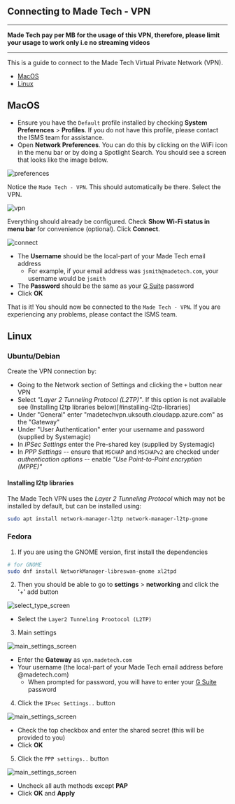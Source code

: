 ## Connecting to Made Tech - VPN

<hr/>

**Made Tech pay per MB for the usage of this VPN, therefore, please limit your usage to work only i.e no streaming videos**

<hr/>

This is a guide to connect to the Made Tech Virtual Private Network (VPN).

- [MacOS](#macos)
- [Linux](#linux)

## MacOS

* Ensure you have the `Default` profile installed by checking **System Preferences** > **Profiles**. If you do not have this profile, please contact the ISMS team for assistance.
* Open **Network Preferences**. You can do this by clicking on the WiFi icon in the menu bar or by doing a Spotlight Search. You should see a screen that looks like the image below.

![preferences](images/macos/preferences.png)

Notice the `Made Tech - VPN`. This should automatically be there. Select the VPN.

![vpn](images/macos/vpn.png)

Everything should already be configured. Check **Show Wi-Fi status in menu bar** for convenience (optional). Click **Connect**.

![connect](images/macos/connect.png)

- The **Username** should be the local-part of your Made Tech email address
  - For example, if your email address was `jsmith@madetech.com`, your username would be `jsmith`
- The **Password** should be the same as your [G Suite](http://gsuite.google.com) password
- Click **OK**

That is it! You should now be connected to the `Made Tech - VPN`. If you are experiencing any problems, please contact the ISMS team.

## Linux 

### Ubuntu/Debian

Create the VPN connection by:

- Going to the Network section of Settings and clicking the `+` button near VPN
- Select _"Layer 2 Tunneling Protocol (L2TP)"_. If this option is not available see (Installing l2tp libraries below)[#installing-l2tp-libraries]
- Under "General" enter "madetechvpn.uksouth.cloudapp.azure.com" as the "Gateway"
- Under "User Authentication" enter your username and password (supplied by Systemagic)
- In _IPSec Settings_ enter the Pre-shared key (supplied by Systemagic)
- In _PPP Settings_ 
-- ensure that `MSCHAP` and `MSCHAPv2` are checked under _authentication options_ 
-- enable _"Use Point-to-Point encryption (MPPE)"_ 

#### Installing l2tp libraries

The Made Tech VPN uses the _Layer 2 Tunneling Protocol_ which may not be installed by default, but can be installed using:

```bash
sudo apt install network-manager-l2tp network-manager-l2tp-gnome
```

### Fedora

1. If you are using the GNOME version, first install the dependencies

```bash
# for GNOME
sudo dnf install NetworkManager-libreswan-gnome xl2tpd
```

2. Then you should be able to go to **settings** > **networking** and click the '+' add button

![select_type_screen](images/linux/select_type.png)

- Select the `Layer2 Tunneling Prootocol (L2TP)`

3. Main settings

![main_settings_screen](images/linux/main_settings.png)

- Enter the **Gateway** as `vpn.madetech.com`
- Your username (the local-part of your Made Tech email address before @madetech.com)
  - When prompted for password, you will have to enter your [G Suite](http://gsuite.google.com) password

4. Click the `IPsec Settings..` button

![main_settings_screen](images/linux/ipsec.png)

- Check the top checkbox and enter the shared secret (this will be provided to you)
- Click **OK**

5. Click the `PPP settings..` button

![main_settings_screen](images/linux/ppp_settings.png)

- Uncheck all auth methods except **PAP**
- Click **OK** and **Apply**
